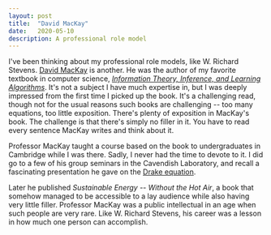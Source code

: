 ```yaml
---
layout: post
title:  "David MacKay"
date:   2020-05-10
description: A professional role model
---
```


I've been thinking about my professional role models, like W. Richard Stevens. [David MacKay](https://en.wikipedia.org/wiki/David_J._C._MacKay) is another. He was the author of my favorite textbook in computer science, [_Information Theory, Inference, and Learning Algorithms_](http://www.inference.org.uk/mackay/itila/book.html). It's not a subject I have much expertise in, but I was deeply impressed from the first time I picked up the book. It's a challenging read, though not for the usual reasons such books are challenging -- too many equations, too little exposition. There's plenty of exposition in MacKay's book. The challenge is that there's simply no filler in it. You have to read every sentence MacKay writes and think about it.

Professor MacKay taught a course based on the book to undergraduates in Cambridge while I was there. Sadly, I never had the time to devote to it. I did go to a few of his group seminars in the Cavendish Laboratory, and recall a fascinating presentation he gave on the [Drake equation](https://en.wikipedia.org/wiki/Drake_equation).

Later he published _Sustainable Energy -- Without the Hot Air_, a book that somehow managed to be accessible to a lay audience while also having very little filler. Professor MacKay was a public intellectual in an age when such people are very rare. Like W. Richard Stevens, his career was a lesson in how much one person can accomplish.
